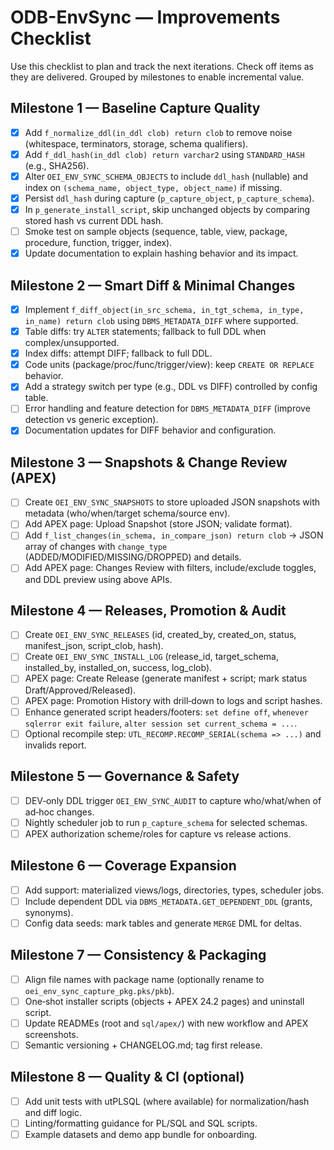 # ODB-EnvSync — Improvements Checklist

Use this checklist to plan and track the next iterations. Check off items as they are delivered. Grouped by milestones to enable incremental value.

## Milestone 1 — Baseline Capture Quality
- [x] Add `f_normalize_ddl(in_ddl clob) return clob` to remove noise (whitespace, terminators, storage, schema qualifiers).
- [x] Add `f_ddl_hash(in_ddl clob) return varchar2` using `STANDARD_HASH` (e.g., SHA256).
- [x] Alter `OEI_ENV_SYNC_SCHEMA_OBJECTS` to include `ddl_hash` (nullable) and index on `(schema_name, object_type, object_name)` if missing.
- [x] Persist `ddl_hash` during capture (`p_capture_object`, `p_capture_schema`).
- [x] In `p_generate_install_script`, skip unchanged objects by comparing stored hash vs current DDL hash.
- [ ] Smoke test on sample objects (sequence, table, view, package, procedure, function, trigger, index).
- [x] Update documentation to explain hashing behavior and its impact.

## Milestone 2 — Smart Diff & Minimal Changes
- [x] Implement `f_diff_object(in_src_schema, in_tgt_schema, in_type, in_name) return clob` using `DBMS_METADATA_DIFF` where supported.
- [x] Table diffs: try `ALTER` statements; fallback to full DDL when complex/unsupported.
- [x] Index diffs: attempt DIFF; fallback to full DDL.
- [x] Code units (package/proc/func/trigger/view): keep `CREATE OR REPLACE` behavior.
- [x] Add a strategy switch per type (e.g., DDL vs DIFF) controlled by config table.
- [ ] Error handling and feature detection for `DBMS_METADATA_DIFF` (improve detection vs generic exception).
- [x] Documentation updates for DIFF behavior and configuration.

## Milestone 3 — Snapshots & Change Review (APEX)
- [ ] Create `OEI_ENV_SYNC_SNAPSHOTS` to store uploaded JSON snapshots with metadata (who/when/target schema/source env).
- [ ] Add APEX page: Upload Snapshot (store JSON; validate format).
- [ ] Add `f_list_changes(in_schema, in_compare_json) return clob` → JSON array of changes with `change_type` (ADDED/MODIFIED/MISSING/DROPPED) and details.
- [ ] Add APEX page: Changes Review with filters, include/exclude toggles, and DDL preview using above APIs.

## Milestone 4 — Releases, Promotion & Audit
- [ ] Create `OEI_ENV_SYNC_RELEASES` (id, created_by, created_on, status, manifest_json, script_clob, hash).
- [ ] Create `OEI_ENV_SYNC_INSTALL_LOG` (release_id, target_schema, installed_by, installed_on, success, log_clob).
- [ ] APEX page: Create Release (generate manifest + script; mark status Draft/Approved/Released).
- [ ] APEX page: Promotion History with drill‑down to logs and script hashes.
- [ ] Enhance generated script headers/footers: `set define off`, `whenever sqlerror exit failure`, `alter session set current_schema = ...`.
- [ ] Optional recompile step: `UTL_RECOMP.RECOMP_SERIAL(schema => ...)` and invalids report.

## Milestone 5 — Governance & Safety
- [ ] DEV‑only DDL trigger `OEI_ENV_SYNC_AUDIT` to capture who/what/when of ad‑hoc changes.
- [ ] Nightly scheduler job to run `p_capture_schema` for selected schemas.
- [ ] APEX authorization scheme/roles for capture vs release actions.

## Milestone 6 — Coverage Expansion
- [ ] Add support: materialized views/logs, directories, types, scheduler jobs.
- [ ] Include dependent DDL via `DBMS_METADATA.GET_DEPENDENT_DDL` (grants, synonyms).
- [ ] Config data seeds: mark tables and generate `MERGE` DML for deltas.

## Milestone 7 — Consistency & Packaging
- [ ] Align file names with package name (optionally rename to `oei_env_sync_capture_pkg.pks/pkb`).
- [ ] One‑shot installer scripts (objects + APEX 24.2 pages) and uninstall script.
- [ ] Update READMEs (root and `sql/apex/`) with new workflow and APEX screenshots.
- [ ] Semantic versioning + CHANGELOG.md; tag first release.

## Milestone 8 — Quality & CI (optional)
- [ ] Add unit tests with utPLSQL (where available) for normalization/hash and diff logic.
- [ ] Linting/formatting guidance for PL/SQL and SQL scripts.
- [ ] Example datasets and demo app bundle for onboarding.
